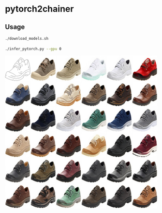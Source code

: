 # pytorch2chainer


## Usage

```bash
./download_models.sh

./infer_pytorch.py --gpu 0
```

![](.readme/infer_pytorch.jpg)
